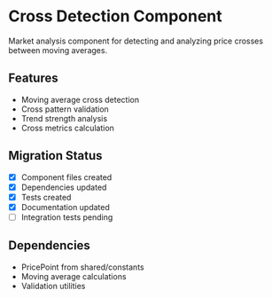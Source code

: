 # Cross Detection Component

Market analysis component for detecting and analyzing price crosses between moving averages.

## Features
- Moving average cross detection
- Cross pattern validation
- Trend strength analysis
- Cross metrics calculation

## Migration Status
- [x] Component files created
- [x] Dependencies updated
- [x] Tests created
- [x] Documentation updated
- [ ] Integration tests pending

## Dependencies
- PricePoint from shared/constants
- Moving average calculations
- Validation utilities